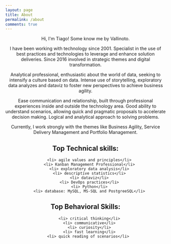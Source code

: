 ```yaml
---
layout: page
title: About
permalink: /about
comments: true
---
```




<div align="center">

<p>Hi, I'm Tiago! Some know me by Vallinoto.</p>

<p>I have been working with technology since 2001. Specialist in the use of best practices and technologies to leverage and enhance solution deliveries. Since 2016 involved in strategic themes and digital transformation.</p>

<p>Analytical professional, enthusiastic about the world of data, seeking to intensify a culture based on data. Intense use of storytelling, exploratory data analyzes and dataviz to foster new perspectives to achieve business agility.</p>

<p>Ease communication and relationship, built through professional experiences inside and outside the technology area. Good ability to understand scenarios, allowing quick and pragmatic proposals to accelerate decision making. Logical and analytical approach to solving problems.</p>

<p>Currently, I work strongly with the themes like Business Agility, Service Delivery Management and Portfolio Management.</p>

<h2>Top Technical skills:</h2>
<ul class="skill-list">

	<li> agile values ​​and principles</li>
	<li> Kanban Management Professional</li>
	<li> exploratory data analysis</li>
	<li> descriptive statistics</li>
	<li> dataviz</li>
	<li> DevOps practices</li>
	<li> Python</li>
	<li> database: MySQL, MS-SQL and PostgreeSQL</li>
</ul>
<h2>Top Behavioral Skills:</h2>
<ul class="skill-list">

	<li> critical thinking</li>
	<li> communicative</li>
	<li> curiosity</li>
	<li> fast learning</li>
	<li> quick reading of scenarios</li> 
</ul>
</div>